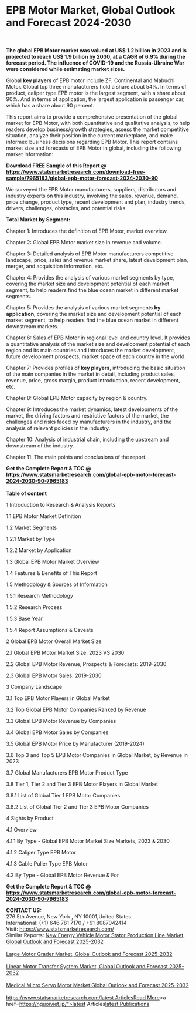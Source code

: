 <h1>EPB Motor Market, Global Outlook and Forecast 2024-2030</h1><br/><p><strong>The global EPB Motor market was valued at US$ 1.2 billion in 2023 and is projected to reach US$ 1.9 billion by 2030, at a <strong>CAGR</strong> of 6.9% during the forecast period. The influence of COVID-19 and the Russia-Ukraine War were considered while estimating market sizes.</strong></p><p>Global <strong>key players</strong> of EPB motor include ZF, Continental and Mabuchi Motor. Global top three manufacturers hold a share about 54%. In terms of product, caliper type EPB motor is the largest segment, with a share about 90%. And in terms of application, the largest application is passenger car, which has a share about 90 percent.</p><p>This report aims to provide a comprehensive presentation of the global market for EPB Motor, with both quantitative and qualitative analysis, to help readers develop business/growth strategies, assess the market competitive situation, analyze their position in the current marketplace, and make informed business decisions regarding EPB Motor. This report contains market size and forecasts of EPB Motor in global, including the following market information:</p><p><strong>Download FREE Sample of this Report @ <a href="https://www.statsmarketresearch.com/download-free-sample/7965183/global-epb-motor-forecast-2024-2030-90">https://www.statsmarketresearch.com/download-free-sample/7965183/global-epb-motor-forecast-2024-2030-90</a></strong></p><p>We surveyed the EPB Motor manufacturers, suppliers, distributors and industry experts on this industry, involving the sales, revenue, demand, price change, product type, recent development and plan, industry trends, drivers, challenges, obstacles, and potential risks.</p><p><strong>Total Market by Segment:</strong></p><p>Chapter 1: Introduces the definition of EPB Motor, market overview.</p><p>Chapter 2: Global EPB Motor market size in revenue and volume.</p><p>Chapter 3: Detailed analysis of EPB Motor manufacturers competitive landscape, price, sales and revenue market share, latest development plan, merger, and acquisition information, etc.</p><p>Chapter 4: Provides the analysis of various market segments by type, covering the market size and development potential of each market segment, to help readers find the blue ocean market in different market segments.</p><p>Chapter 5: Provides the analysis of various market segments <strong>by application</strong>, covering the market size and development potential of each market segment, to help readers find the blue ocean market in different downstream markets.</p><p>Chapter 6: Sales of EPB Motor in regional level and country level. It provides a quantitative analysis of the market size and development potential of each region and its main countries and introduces the market development, future development prospects, market space of each country in the world.</p><p>Chapter 7: Provides profiles of <strong>key players</strong>, introducing the basic situation of the main companies in the market in detail, including product sales, revenue, price, gross margin, product introduction, recent development, etc.</p><p>Chapter 8: Global EPB Motor capacity by region & country.</p><p>Chapter 9: Introduces the market dynamics, latest developments of the market, the driving factors and restrictive factors of the market, the challenges and risks faced by manufacturers in the industry, and the analysis of relevant policies in the industry.</p><p>Chapter 10: Analysis of industrial chain, including the upstream and downstream of the industry.</p><p>Chapter 11: The main points and conclusions of the report.</p><div><b>Get the Complete Report & TOC @ <a href="https://www.statsmarketresearch.com/global-epb-motor-forecast-2024-2030-90-7965183">https://www.statsmarketresearch.com/global-epb-motor-forecast-2024-2030-90-7965183</a></b></div><br><b>Table of content</b><p>1 Introduction to Research & Analysis Reports<br />
 
  1.1 EPB Motor Market Definition<br />
 
  1.2 Market Segments<br />
 
  1.2.1 Market by Type<br />
 
  1.2.2 Market by Application<br />
 
  1.3 Global EPB Motor Market Overview<br />
 
  1.4 Features & Benefits of This Report<br />
 
  1.5 Methodology & Sources of Information<br />
 
  1.5.1 Research Methodology<br />
 
  1.5.2 Research Process<br />
 
  1.5.3 Base Year<br />
 
  1.5.4 Report Assumptions & Caveats<br />
 
 2 Global EPB Motor Overall Market Size<br />
 
  2.1 Global EPB Motor Market Size: 2023 VS 2030<br />
 
  2.2 Global EPB Motor Revenue, Prospects & Forecasts: 2019-2030<br />
 
  2.3 Global EPB Motor Sales: 2019-2030<br />
 
 3 Company Landscape<br />
 
  3.1 Top EPB Motor Players in Global Market<br />
 
  3.2 Top Global EPB Motor Companies Ranked by Revenue<br />
 
  3.3 Global EPB Motor Revenue by Companies<br />
 
  3.4 Global EPB Motor Sales by Companies<br />
 
  3.5 Global EPB Motor Price by Manufacturer (2019-2024)<br />
 
  3.6 Top 3 and Top 5 EPB Motor Companies in Global Market, by Revenue in 2023<br />
 
  3.7 Global Manufacturers EPB Motor Product Type<br />
 
  3.8 Tier 1, Tier 2 and Tier 3 EPB Motor Players in Global Market<br />
 
  3.8.1 List of Global Tier 1 EPB Motor Companies<br />
 
  3.8.2 List of Global Tier 2 and Tier 3 EPB Motor Companies<br />
 
 4 Sights by Product<br />
 
  4.1 Overview<br />
 
  4.1.1 By Type - Global EPB Motor Market Size Markets, 2023 & 2030<br />
 
  4.1.2 Caliper Type EPB Motor<br />
 
  4.1.3 Cable Puller Type EPB Motor<br />
 
  4.2 By Type - Global EPB Motor Revenue & For<br><div><b>Get the Complete Report & TOC @ <a href="https://www.statsmarketresearch.com/global-epb-motor-forecast-2024-2030-90-7965183">https://www.statsmarketresearch.com/global-epb-motor-forecast-2024-2030-90-7965183</a></b></div></p> <b>CONTACT US:</b><br>276 5th Avenue, New York , NY 10001,United States<br>International: (+1) 646 781 7170 / +91 8087042414<br>Visit: <a href="https://www.statsmarketresearch.com/">https://www.statsmarketresearch.com/</a><br>Similar Reports: <a href="https://www.statsmarketresearch.com/global-epb-motor-forecast-2024-2030-90-7965183">New Energy Vehicle Motor Stator Production Line Market, Global Outlook and Forecast 2025-2032</a><br/><br/><a href="https://www.statsmarketresearch.com/global-epb-motor-forecast-2024-2030-90-7965183">Large Motor Grader Market, Global Outlook and Forecast 2025-2032</a><br/><br/><a href="https://www.statsmarketresearch.com/global-epb-motor-forecast-2024-2030-90-7965183">Linear Motor Transfer System Market, Global Outlook and Forecast 2025-2032</a><br/><br/><a href="https://www.statsmarketresearch.com/global-epb-motor-forecast-2024-2030-90-7965183">Medical Micro Servo Motor Market Global Outlook and Forecast 2025-2032 </a><br/><br/><a href="https://gyeongbokgung.com">https://www.statsmarketresearch.com/</a><a href="https://hallyeomaritime.com">latest Articles</a><a href="https://jingwansa.com">Read More</a><a href=https://nguoiviet.jp/">latest Articles</a><a href="https://www.intelmarketresearch.com/">latest Publications</a>